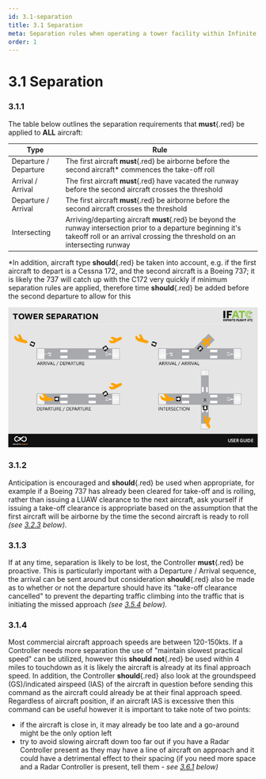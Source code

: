 ```yaml
---
id: 3.1-separation
title: 3.1 Separation
meta: Separation rules when operating a tower facility within Infinite Flight.
order: 1
---
```


# 3.1  Separation



### 3.1.1    

The table below outlines the separation requirements that **must**{.red} be applied to **ALL** aircraft:

| Type                  | Rule                                                         |
| --------------------- | ------------------------------------------------------------ |
| Departure / Departure | The first aircraft **must**{.red} be airborne before the second aircraft* commences the take-off roll |
| Arrival / Arrival     | The first aircraft **must**{.red} have vacated the runway before the second aircraft crosses the threshold |
| Departure / Arrival   | The first aircraft **must**{.red} be airborne before the second aircraft crosses the threshold |
| Intersecting          | Arriving/departing aircraft **must**{.red} be beyond the runway intersection prior to a departure beginning it's takeoff roll or an arrival crossing the threshold on an intersecting runway |

*In addition, aircraft type **should**{.red} be taken into account, e.g. if the first aircraft to depart is a Cessna 172, and the second aircraft is a Boeing 737; it is likely the 737 will catch up with the C172 very quickly if minimum separation rules are applied, therefore time **should**{.red} be added before the second departure to allow for this



![Image 3.1.1.1 - Tower Separation](_images/manual/graphics/atc-tower-separation.jpg)



### 3.1.2

Anticipation is encouraged and **should**{.red} be used when appropriate, for example if a Boeing 737 has already been cleared for take-off and is rolling, rather than issuing a LUAW clearance to the next aircraft, ask yourself if issuing a take-off clearance is appropriate based on the assumption that the first aircraft will be airborne by the time the second aircraft is ready to roll *(see [3.2.3](/guide/atc-manual/3.-tower/3.2-departures#3.2.3) below).*



### 3.1.3    

If at any time, separation is likely to be lost, the Controller **must**{.red} be proactive. This is particularly important with a Departure / Arrival sequence, the arrival can be sent around but consideration **should**{.red} also be made as to whether or not the departure should have its "take-off clearance cancelled" to prevent the departing traffic climbing into the traffic that is initiating the missed approach *(see [3.5.4](/guide/atc-manual/3.-tower/3.5-exit-runway-go-around#3.5.4) below).*



### 3.1.4  

Most commercial aircraft approach speeds are between 120-150kts. If a Controller needs more separation the use of "maintain slowest practical speed" can be utilized, however this **should not**{.red} be used within 4 miles to touchdown as it is likely the aircraft is already at its final approach speed. In addition, the Controller **should**{.red} also look at the groundspeed (GS)/indicated airspeed (IAS) of the aircraft in question before sending this command as the aircraft could already be at their final approach speed. Regardless of aircraft position, if an aircraft IAS is excessive then this command can be useful however it is important to take note of two points:

- if the aircraft is close in, it may already be too late and a go-around might be the only option left
- try to avoid slowing aircraft down too far out if you have a Radar Controller present as they may have a line of aircraft on approach and it could have a detrimental effect to their spacing (if you need more space and a Radar Controller is present, tell them - *see [3.6.1](/guide/atc-manual/3.-tower/3.6-tower-working-with-radar#3.6.1) below)*

 